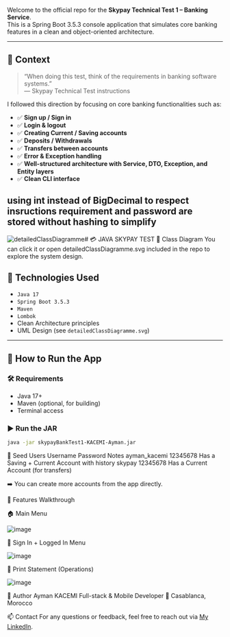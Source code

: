 Welcome to the official repo for the **Skypay Technical Test 1 – Banking Service**.  
This is a Spring Boot 3.5.3 console application that simulates core banking features in a clean and object-oriented architecture.

---

## 📌 Context

> “When doing this test, think of the requirements in banking software systems.”  
> — Skypay Technical Test instructions

I followed this direction by focusing on core banking functionalities such as:

- ✅ **Sign up / Sign in**
- ✅ **Login & logout**
- ✅ **Creating Current / Saving accounts**
- ✅ **Deposits / Withdrawals**
- ✅ **Transfers between accounts**
- ✅ **Error & Exception handling**
- ✅ **Well-structured architecture with Service, DTO, Exception, and Entity layers**
- ✅ **Clean CLI interface**

using int instead of BigDecimal to respect insructions requirement and password are stored without hashing to simplify
---

![detailedClassDiagramme](https://github.com/user-attachments/assets/6888416d-291c-4b18-a731-2061f32e3f36)# 💳 JAVA SKYPAY TEST
🧬 Class Diagram
You can click it or open detailedClassDiagramme.svg included in the repo to explore the system design.


## 🧠 Technologies Used

- `Java 17`
- `Spring Boot 3.5.3`
- `Maven`
- `Lombok`
- Clean Architecture principles
- UML Design (see `detailedClassDiagramme.svg`)

---

## 📁 How to Run the App

### 🛠 Requirements

- Java 17+
- Maven (optional, for building)
- Terminal access

### ▶️ Run the JAR

```bash
java -jar skypayBankTest1-KACEMI-Ayman.jar
```

🧪 Seed Users
Username	     Password  	Notes
ayman_kacemi	12345678	  Has a Saving + Current Account with history
skypay	      12345678  	Has a Current Account (for transfers)

➡️ You can create more accounts from the app directly.

🧭 Features Walkthrough




🏠 Main Menu

![image](https://github.com/user-attachments/assets/30d42f32-285e-4262-b198-4a6b5925076e)

📝 Sign In + Logged In Menu

![image](https://github.com/user-attachments/assets/3ffdfd0b-2064-4bed-8a70-d239357e5657)

📄 Print Statement (Operations)

![image](https://github.com/user-attachments/assets/e2d756fe-b266-4469-8034-becf58910687)




🧔 Author
Ayman KACEMI
Full-stack & Mobile Developer
📍 Casablanca, Morocco

📫 Contact
For any questions or feedback, feel free to reach out via [My LinkedIn](https://www.linkedin.com/in/ayman-kacemi).
